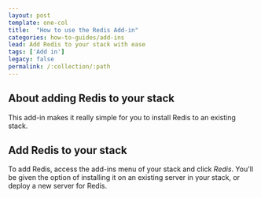 ```yaml
---
layout: post
template: one-col
title:  "How to use the Redis Add-in"
categories: how-to-guides/add-ins
lead: Add Redis to your stack with ease
tags: ['Add in']
legacy: false
permalink: /:collection/:path
---
```





## About adding Redis to your stack
This add-in makes it really simple for you to install Redis to an existing stack.

## Add Redis to your stack
To add Redis, access the add-ins menu of your stack and click _Redis_. You'll be given the option of installing it on an existing server in your stack, or deploy a new server for Redis.